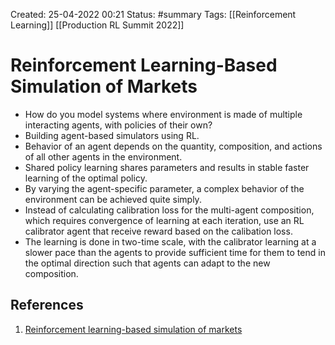 Created: 25-04-2022 00:21
Status: #summary 
Tags: [[Reinforcement Learning]] [[Production RL Summit 2022]] 

# Reinforcement Learning-Based Simulation of Markets
- How do you model systems where environment is made of multiple interacting agents, with policies of their own?
- Building agent-based simulators using RL.
- Behavior of an agent depends on the quantity, composition, and actions of all other agents in the environment.
- Shared policy learning shares parameters and results in stable faster learning of the optimal policy.
- By varying the agent-specific parameter, a complex behavior of the environment can be achieved quite simply.
- Instead of calculating calibration loss for the multi-agent composition, which requires convergence of learning at each iteration, use an RL calibrator agent that receive reward based on the calibation loss.
- The learning is done in two-time scale, with the calibrator learning at a slower pace than the agents to provide sufficient time for them to tend in the optimal direction such that agents can adapt to the new composition.
## References
1. [Reinforcement learning-based simulation of markets](https://www.youtube.com/watch?v=Om9A-k29GyE)